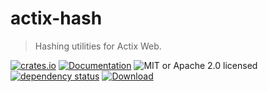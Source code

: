 # actix-hash

> Hashing utilities for Actix Web.

<!-- prettier-ignore-start -->

[![crates.io](https://img.shields.io/crates/v/actix-hash?label=latest)](https://crates.io/crates/actix-hash)
[![Documentation](https://docs.rs/actix-hash/badge.svg)](https://docs.rs/actix-hash/0.5.0)
![MIT or Apache 2.0 licensed](https://img.shields.io/crates/l/actix-hash.svg)
<br />
[![dependency status](https://deps.rs/crate/actix-hash/0.5.0/status.svg)](https://deps.rs/crate/actix-hash/0.5.0)
[![Download](https://img.shields.io/crates/d/actix-hash.svg)](https://crates.io/crates/actix-hash)

<!-- prettier-ignore-end -->
